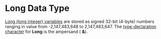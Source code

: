 
# Long Data Type

 [Long (long integer) variables](b8bdf64f-5920-1ae9-16d0-b26d09524a30.md) are stored as signed 32-bit (4-byte) numbers ranging in value from -2,147,483,648 to 2,147,483,647. The [type-declaration character](b8bdf64f-5920-1ae9-16d0-b26d09524a30.md) for **Long** is the ampersand ( **&amp;**).

